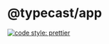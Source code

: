 # @typecast/app

[![code style: prettier](https://img.shields.io/badge/code_style-prettier-ff69b4.svg?style=flat-square)](https://github.com/prettier/prettier)